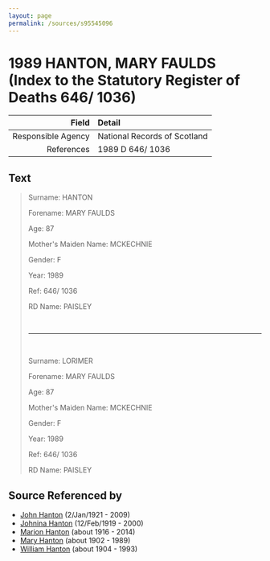 ```yaml
---
layout: page
permalink: /sources/s95545096
---
```


# 1989 HANTON, MARY FAULDS (Index to the Statutory Register of Deaths 646/ 1036)

Field | Detail
---:|:---
Responsible Agency | National Records of Scotland
References | 1989 D 646/ 1036

## Text

> Surname: HANTON
>
> Forename: MARY FAULDS
>
> Age: 87
>
> Mother's Maiden Name: MCKECHNIE
>
> Gender: F
>
> Year: 1989
>
> Ref: 646/ 1036
>
> RD Name: PAISLEY
>
> <br/>
>
> ---
>
> <br/>
>
> Surname: LORIMER
>
> Forename: MARY FAULDS
>
> Age: 87
>
> Mother's Maiden Name: MCKECHNIE
>
> Gender: F
>
> Year: 1989
>
> Ref: 646/ 1036
>
> RD Name: PAISLEY
>

## Source Referenced by

* [John Hanton](../people/@30651959@-john-hanton-b1921-1-2-d2009.md) (2/Jan/1921 - 2009)
* [Johnina Hanton](../people/@68592798@-johnina-hanton-b1919-2-12-d2000.md) (12/Feb/1919 - 2000)
* [Marion Hanton](../people/@27083581@-marion-hanton-b1916-d2014.md) (about 1916 - 2014)
* [Mary Hanton](../people/@24857040@-mary-hanton-b1902-d1989.md) (about 1902 - 1989)
* [William Hanton](../people/@19187808@-william-hanton-b1904-d1993.md) (about 1904 - 1993)
